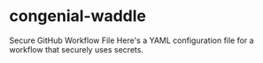 # congenial-waddle
Secure GitHub Workflow File Here's a YAML configuration file for a workflow that securely uses secrets.
